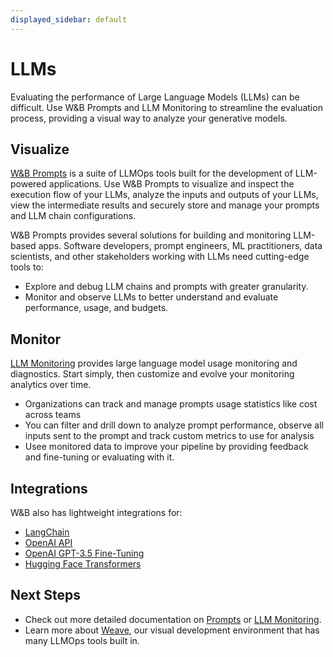 ```yaml
---
displayed_sidebar: default
---
```

# LLMs

Evaluating the performance of Large Language Models (LLMs) can be difficult. Use W&B Prompts and LLM Monitoring to streamline the evaluation process, providing a visual way to analyze your generative models.

## Visualize

[W&B Prompts](prompts/intro.md) is a suite of LLMOps tools built for the development of LLM-powered applications. Use W&B Prompts to visualize and inspect the execution flow of your LLMs, analyze the inputs and outputs of your LLMs, view the intermediate results and securely store and manage your prompts and LLM chain configurations.

W&B Prompts provides several solutions for building and monitoring LLM-based apps. Software developers, prompt engineers, ML practitioners, data scientists, and other stakeholders working with LLMs need cutting-edge tools to:

- Explore and debug LLM chains and prompts with greater granularity.
- Monitor and observe LLMs to better understand and evaluate performance, usage, and budgets.

## Monitor

[LLM Monitoring](weave/prod-mon.md) provides large language model usage monitoring and diagnostics. Start simply, then customize and evolve your monitoring analytics over time.

- Organizations can track and manage prompts usage statistics like cost across teams
- You can filter and drill down to analyze prompt performance, observe all inputs sent to the prompt and track custom metrics to use for analysis
- Usee monitored data to improve your pipeline by providing feedback and fine-tuning or evaluating with it.

## Integrations

W&B also has lightweight integrations for:

- [LangChain](integrations/langchain.md)
- [OpenAI API](integrations/other/openai-api.md)
- [OpenAI GPT-3.5 Fine-Tuning](integrations/other/openai-fine-tuning.md)
- [Hugging Face Transformers](integrations/huggingface.md)

## Next Steps

- Check out more detailed documentation on [Prompts](prompts/intro.md) or [LLM Monitoring](weave/prod-mon.md).
- Learn more about [Weave](weave/intro.md), our visual development environment that has many LLMOps tools built in.